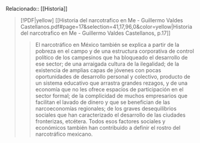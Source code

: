 Relacionado:: [[Historia]]

> [!PDF|yellow] [[Historia del narcotrafico en Me - Guillermo Valdes Castellanos.pdf#page=17&selection=41,17,96,0&color=yellow|Historia del narcotrafico en Me - Guillermo Valdes Castellanos, p.17]]
> >  El narcotráfico en México también se explica a partir de la pobreza en el campo y de una estructura corporativa de control político de los campesinos que ha bloqueado el desarrollo de ese sector; de una arraigada cultura de la ilegalidad; de la existencia de amplias capas de jóvenes con pocas oportunidades de desarrollo personal y colectivo, producto de un sistema educativo que arrastra grandes rezagos, y de una economía que no les ofrece espacios de participación en el sector formal; de la complicidad de muchos empresarios que facilitan el lavado de dinero y que se benefician de las narcoeconomías regionales; de los graves desequilibrios sociales que han caracterizado el desarrollo de las ciudades fronterizas, etcétera. Todos esos factores sociales y económicos también han contribuido a definir el rostro del narcotráfico mexicano.

